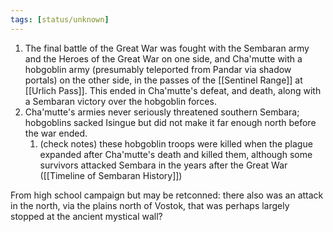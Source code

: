 ```yaml
---
tags: [status/unknown]
---
```


1. The final battle of the Great War was fought with the Sembaran army and the Heroes of the Great War on one side, and Cha'mutte with a hobgoblin army (presumably teleported from Pandar via shadow portals) on the other side, in the passes of the [[Sentinel Range]] at [[Urlich Pass]].  This ended in Cha'mutte's defeat, and death, along with a Sembaran victory over the hobgoblin forces. 
2. Cha'mutte's armies never seriously threatened southern Sembara; hobgoblins sacked Isingue but did not make it far enough north before the war ended. 
	1. (check notes) these hobgoblin troops were killed when the plague expanded after Cha'mutte's death and killed them, although some survivors attacked Sembara in the years after the Great War ([[Timeline of Sembaran History]])

From high school campaign but may be retconned: there also was an attack in the north, via the plains north of Vostok, that was perhaps largely stopped at the ancient mystical wall? 